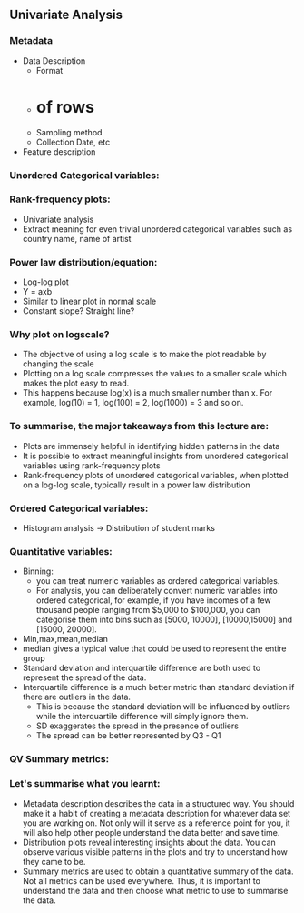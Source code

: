 ## Univariate Analysis

### Metadata
- Data Description
  - Format
  - # of rows
  - Sampling method
  - Collection Date, etc
- Feature description

### Unordered Categorical variables:

### Rank-frequency plots:
- Univariate analysis
- Extract meaning for even trivial unordered categorical variables such as country name, name of artist

### Power law distribution/equation:
- Log-log plot
- Y = axb
- Similar to linear plot in normal scale
- Constant slope? Straight line?

### Why plot on logscale?
- The objective of using a log scale is to make the plot readable by changing the scale
- Plotting on a log scale compresses the values to a smaller scale which makes the plot easy to read.
- This happens because log(x) is a much smaller number than x. For example, log(10) = 1, log(100) = 2, log(1000) = 3 and so on.


### To summarise, the major takeaways from this lecture are:
- Plots are immensely helpful in identifying hidden patterns in the data 
- It is possible to extract meaningful insights from unordered categorical variables using rank-frequency plots
- Rank-frequency plots of unordered categorical variables, when plotted on a log-log scale, typically result in a power law distribution

### Ordered Categorical variables:
- Histogram analysis -> Distribution of student marks

### Quantitative variables:
- Binning:
    - you can treat numeric variables as ordered categorical variables. 
    - For analysis, you can deliberately convert numeric variables into ordered categorical, for example, if you have incomes of a few thousand people ranging from $5,000 to $100,000, you can categorise them into bins such as [5000, 10000], [10000,15000] and [15000, 20000].
- Min,max,mean,median 
- median gives a typical value that could be used to represent the entire group
- Standard deviation and interquartile difference are both used to represent the spread of the data.
- Interquartile difference is a much better metric than standard deviation if there are outliers in the data. 
  - This is because the standard deviation will be influenced by outliers while the interquartile difference will simply ignore them.
  - SD exaggerates the spread in the presence of outliers
  - The spread can be better represented by Q3 - Q1

### QV Summary metrics:


### Let's summarise what you learnt:
- Metadata description describes the data in a structured way. You should make it a habit of creating a metadata description for whatever data set you are working on. Not only will it serve as a reference point for you, it will also help other people understand the data better and save time.
- Distribution plots reveal interesting insights about the data. You can observe various visible patterns in the plots and try to understand how they came to be.
- Summary metrics are used to obtain a quantitative summary of the data. Not all metrics can be used everywhere. Thus, it is important to understand the data and then choose what metric to use to summarise the data.


    
    



